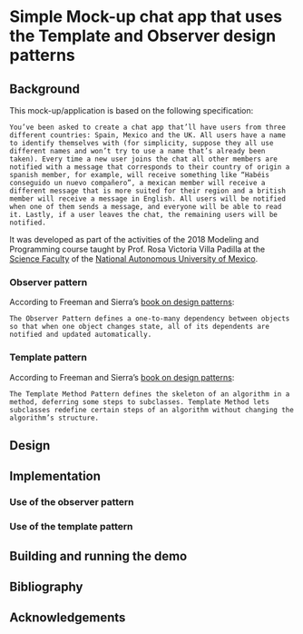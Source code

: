 # Simple Mock-up chat app that uses the Template and Observer design patterns

## Background

This mock-up/application is based on the following specification:

    You’ve been asked to create a chat app that’ll have users from three
    different countries: Spain, Mexico and the UK. All users have a name
    to identify themselves with (for simplicity, suppose they all use
    different names and won’t try to use a name that’s already been
    taken). Every time a new user joins the chat all other members are
    notified with a message that corresponds to their country of origin a
    spanish member, for example, will receive something like “Habéis
    conseguido un nuevo compañero”, a mexican member will receive a
    different message that is more suited for their region and a british
    member will receive a message in English. All users will be notified
    when one of them sends a message, and everyone will be able to read
    it. Lastly, if a user leaves the chat, the remaining users will be
    notified.

It was developed as part of the activities of the 2018 Modeling and
Programming course taught by Prof. Rosa Victoria Villa Padilla at the
[Science Faculty](http://www.fciencias.unam.mx/) of the [National
Autonomous University of Mexico](https://www.unam.mx/).

### Observer pattern

According to Freeman and Sierra’s [book on design
patterns](https://g.co/kgs/ycnzMg):

    The Observer Pattern defines a one-to-many dependency between objects
    so that when one object changes state, all of its dependents are
    notified and updated automatically.

### Template pattern

According to Freeman and Sierra’s [book on design
patterns](https://g.co/kgs/ycnzMg):

    The Template Method Pattern defines the skeleton of an algorithm in a
    method, deferring some steps to subclasses. Template Method lets
    subclasses redefine certain steps of an algorithm without changing the
    algorithm’s structure.

## Design

## Implementation

### Use of the observer pattern

### Use of the template pattern

## Building and running the demo

## Bibliography

## Acknowledgements

